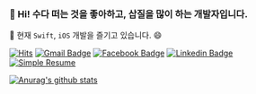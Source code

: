 ### 👋 Hi! 수다 떠는 것을 좋아하고, 삽질을 많이 하는 개발자입니다. <br />
🔭 현재 `Swift`, `iOS` 개발을 즐기고 있습니다. 😄

[![Hits](https://hits.seeyoufarm.com/api/count/incr/badge.svg?url=https%3A%2F%2Fgithub.com%2FClintJang%2Fhit-counter)](https://github.com/clintjang)
[![Gmail Badge](https://img.shields.io/badge/-Gmail-d14836?style=flat-square&logo=Gmail&logoColor=white&link=mailto:jang.wangsu@gmail.com)](mailto:jang.wangsu@gmail.com)
[![Facebook Badge](https://img.shields.io/badge/-Facebook-1877f2?style=flat-square&logo=facebook&logoColor=white&link=https://www.facebook.com/clint.jang.7/)](https://www.facebook.com/clint.jang.7/)
[![Linkedin Badge](https://img.shields.io/badge/-LinkedIn-blue?style=flat-square&logo=Linkedin&logoColor=white&link=https://www.linkedin.com/in/clint-jang-504b711b1/)](https://www.linkedin.com/in/clint-jang-504b711b1)
[![Simple Resume](https://img.shields.io/static/v1?label=Simple&message=Resume&color=yellow&link=https://github.com/ClintJang/resume)](https://github.com/ClintJang/resume)

[![Anurag's github stats](https://github-readme-stats.vercel.app/api?username=ClintJang)](https://github.com/anuraghazra/github-readme-stats)


<!--

### Hi there 👋

**ClintJang/ClintJang** is a ✨ _special_ ✨ repository because its `README.md` (this file) appears on your GitHub profile.

Here are some ideas to get you started:

- 🔭 I’m currently working on ...
- 🌱 I’m currently learning ...
- 👯 I’m looking to collaborate on ...
- 🤔 I’m looking for help with ...
- 💬 Ask me about ...
- 📫 How to reach me: ...
- 😄 Pronouns: ...
- ⚡ Fun fact: ...
-->
